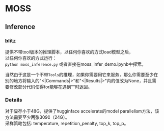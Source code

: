 # MOSS



## Inference


### blitz
提供不带tool版本的推理脚本，以任何你喜欢的方式load模型之后，  
以任何你喜欢的方式运行：  
`python moss_inference.py`
或者直接在moss_infer_demo.ipynb中探索。

当然由于这是一个不带`Tools`的推理，如果你需要用它来服务，那么你需要至少在别的地方将输入的"<|Commands|>"和"<|Results|>"内的值改为None，并且需要修改部分代码使得for能够在遇到"<eor>"时返回。

### Details

对于显存小于48G，提供了hugginface accelerate的model parallelism方法，该方法需要至少两张3090（24G）。  
采样策略包括: temperature, repetition_penalty, top_k, top_p。




